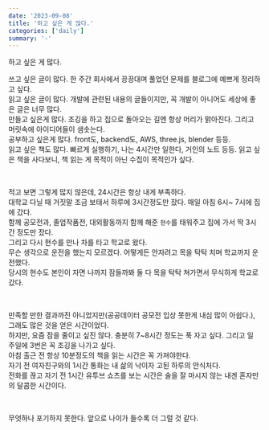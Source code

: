 ```yaml
---
date: '2023-09-08'
title: '하고 싶은 게 많다.'
categories: ['daily']
summary: '-'
---
```


하고 싶은 게 많다.

쓰고 싶은 글이 많다. 한 주간 회사에서 끙끙대며 풀었던 문제를 블로그에 예쁘게 정리하고 싶다.  
읽고 싶은 글이 많다. 개발에 관련된 내용의 글들이지만, 꼭 개발이 아니어도 세상에 좋은 글은 너무 많다.  
만들고 싶은게 많다. 조깅을 하고 집으로 돌아오는 길엔 항상 머리가 맑아진다. 그리고 머릿속에 아이디어들이 샘솟는다.  
공부하고 싶은게 많다. front도, backend도, AWS, three.js, blender 등등.  
읽고 싶은 책도 많다. 빠르게 실행하기, 나는 4시간만 일한다, 거인의 노트 등등. 읽고 싶은 책을 사다보니, 책 읽는 게 목적이 아닌 수집이 목적인가 싶다.

<br>

적고 보면 그렇게 많지 않은데, 24시간은 항상 내게 부족하다.  
대학교 다닐 때 거짓말 조금 보태서 하루에 3시간정도만 잤다. 매일 아침 6시~ 7시에 집에 갔다.  
함께 공모전과, 졸업작품전, 대외활동까지 함께 해준 `현수`를 태워주고 집에 가서 딱 3시간 정도만 잤다.  
그리고 다시 현수를 만나 차를 타고 학교로 왔다.  
무슨 생각으로 운전을 했는지 모르겠다. 어떻게든 안자려고 목을 탁탁 치며 학교까지 운전했다.  
당시의 현수도 본인이 자면 나까지 잠들까봐 둘 다 목을 탁탁 쳐가면서 무식하게 학교로 갔다.

<br>

만족할 만한 결과까진 아니었지만(공공데이터 공모전 입상 못한게 내심 많이 아쉽다.), 그래도 많은 것을 얻은 시간이었다.  
하지만, 요즘 잠을 줄이고 싶진 않다. 충분히 7~8시간 정도는 푹 자고 싶다. 그리고 일 주일에 3번은 꼭 조깅을 나가고 싶다.  
아침 출근 전 항상 10분정도의 책을 읽는 시간은 꼭 가져야한다.  
자기 전 여자친구와의 1시간 통화는 내 삶의 낙이자 고된 하루의 안식처다.  
전화를 끊고 자기 전 1시간 유투브 쇼츠를 보는 시간은 술을 잘 마시지 않는 내겐 혼자만의 달콤한 시간이다.

<br>

무엇하나 포기하지 못한다. 앞으로 나이가 들수록 더 그럴 것 같다.
